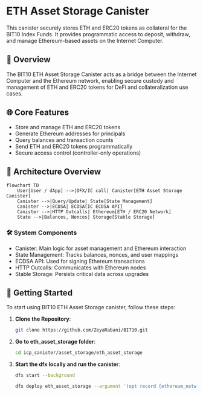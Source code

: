 # ETH Asset Storage Canister

This canister securely stores ETH and ERC20 tokens as collateral for the BIT10 Index Funds. It provides programmatic access to deposit, withdraw, and manage Ethereum-based assets on the Internet Computer.

## 🌟 Overview

The BIT10 ETH Asset Storage Canister acts as a bridge between the Internet Computer and the Ethereum network, enabling secure custody and management of ETH and ERC20 tokens for DeFi and collateralization use cases.

## 🌐 Core Features

- Store and manage ETH and ERC20 tokens
- Generate Ethereum addresses for principals
- Query balances and transaction counts
- Send ETH and ERC20 tokens programmatically
- Secure access control (controller-only operations)

## 📐 Architecture Overview

```mermaid
flowchart TD
    User[User / dApp] -->|DFX/IC call| Canister[ETH Asset Storage Canister]
    Canister -->|Query/Update| State[State Management]
    Canister -->|ECDSA| ECDSA[IC ECDSA API]
    Canister -->|HTTP Outcalls| Ethereum[ETH / ERC20 Network]
    State -->|Balances, Nonces| Storage[Stable Storage]
```

### 🛠️ System Components

- Canister: Main logic for asset management and Ethereum interaction
- State Management: Tracks balances, nonces, and user mappings
- ECDSA API: Used for signing Ethereum transactions
- HTTP Outcalls: Communicates with Ethereum nodes
- Stable Storage: Persists critical data across upgrades

<!-- ## 🔗 ICP Canisters

- ETH Asset Storage Sepolia Testnet: [zkrig-uqaaa-aaaap-qkmiq-cai](https://a4gq6-oaaaa-aaaab-qaa4q-cai.raw.icp0.io/?id=zkrig-uqaaa-aaaap-qkmiq-cai)
- ETH Asset Storage: [2bh6f-siaaa-aaaap-qkmca-cai](https://a4gq6-oaaaa-aaaab-qaa4q-cai.raw.icp0.io/?id=2bh6f-siaaa-aaaap-qkmca-cai) -->

## 🏁 Getting Started

To start using BIT10 ETH Asset Storage canister, follow these steps:

1. **Clone the Repository**:
    ```bash
    git clone https://github.com/ZeyaRabani/BIT10.git
    ```

2. **Go to eth_asset_storage folder**:
    ```bash
    cd icp_canister/asset_storage/eth_asset_storage
    ```

3. **Start the dfx locally and run the canister**:
    ```bash
    dfx start --background

    dfx deploy eth_asset_storage --argument '(opt record {ethereum_network = opt variant {Sepolia}; ecdsa_key_name = opt variant {TestKeyLocalDevelopment}})'
    ```